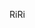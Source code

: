 RiRi

<!---
SystemRaindown/SystemRaindown is a ✨ special ✨ repository because its `README.md` (this file) appears on your GitHub profile.
You can click the Preview link to take a look at your changes.
--->
